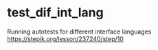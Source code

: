 # test_dif_int_lang
Running autotests for different interface languages
https://stepik.org/lesson/237240/step/10
